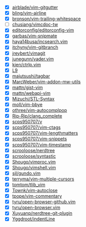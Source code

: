 - [X] [airblade/vim-gitgutter](https://github.com/airblade/vim-gitgutter)
- [X] [bling/vim-airline](https://github.com/bling/vim-airline)
- [X] [bronson/vim-trailing-whitespace](https://github.com/bronson/vim-trailing-whitespace)
- [ ] [chusiang/vimcdoc-tw](https://github.com/chusiang/vimcdoc-tw)
- [X] [editorconfig/editorconfig-vim](https://github.com/editorconfig/editorconfig-vim)
- [X] [garbas/vim-snipmate](https://github.com/garbas/vim-snipmate)
- [X] [haya14busa/incsearch.vim](https://github.com/haya14busa/incsearch.vim)
- [X] [itchyny/vim-gitbranch](https://github.com/itchyny/vim-gitbranch)
- [X] [jreybert/vimagit](https://github.com/jreybert/vimagit)
- [X] [junegunn/vader.vim](https://github.com/junegunn/vader.vim)
- [X] [kien/ctrlp.vim](https://github.com/kien/ctrlp.vim)
- [X] [L9](https://github.com/L9)
- [X] [majutsushi/tagbar](https://github.com/majutsushi/tagbar)
- [X] [MarcWeber/vim-addon-mw-utils](https://github.com/MarcWeber/vim-addon-mw-utils)
- [X] [mattn/gist-vim](https://github.com/mattn/gist-vim)
- [X] [mattn/webapi-vim](https://github.com/mattn/webapi-vim)
- [X] [Mizuchi/STL-Syntax](https://github.com/Mizuchi/STL-Syntax)
- [X] [moll/vim-bbye](https://github.com/moll/vim-bbye)
- [X] [othree/vim-autocomplpop](https://github.com/othree/vim-autocomplpop)
- [X] [Rip-Rip/clang_complete](https://github.com/Rip-Rip/clang_complete)
- [X] [scps950707/v](https://github.com/scps950707/v)
- [X] [scps950707/vim-ctags](https://github.com/scps950707/vim-ctags)
- [X] [scps950707/vim-lengthmatters](https://github.com/scps950707/vim-lengthmatters)
- [X] [scps950707/vim-snippets](https://github.com/scps950707/vim-snippets)
- [X] [scps950707/vim-timestamp](https://github.com/scps950707/vim-timestamp)
- [X] [scrooloose/nerdtree](https://github.com/scrooloose/nerdtree)
- [X] [scrooloose/syntastic](https://github.com/scrooloose/syntastic)
- [X] [Shougo/vimproc.vim](https://github.com/Shougo/vimproc.vim)
- [X] [Shougo/vimshell.vim](https://github.com/Shougo/vimshell.vim)
- [X] [sjl/gundo.vim](https://github.com/sjl/gundo.vim)
- [X] [terryma/vim-multiple-cursors](https://github.com/terryma/vim-multiple-cursors)
- [X] [tomtom/tlib_vim](https://github.com/tomtom/tlib_vim)
- [X] [Townk/vim-autoclose](https://github.com/Townk/vim-autoclose)
- [X] [tpope/vim-commentary](https://github.com/tpope/vim-commentary)
- [X] [tyru/open-browser-github.vim](https://github.com/tyru/open-browser-github.vim)
- [X] [tyru/open-browser.vim](https://github.com/tyru/open-browser.vim)
- [X] [Xuyuanp/nerdtree-git-plugin](https://github.com/Xuyuanp/nerdtree-git-plugin)
- [X] [Yggdroot/indentLine](https://github.com/Yggdroot/indentLine)
